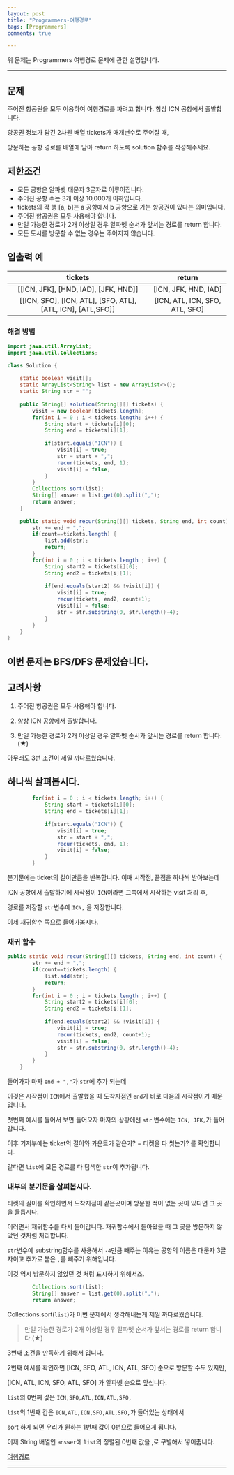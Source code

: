 ```yaml
---
layout: post
title: "Programmers-여행경로"
tags: [Programmers]
comments: true

---
```


위 문제는 Programmers 여행경로 문제에 관한 설명입니다.<br>

---

## 문제

주어진 항공권을 모두 이용하여 여행경로를 짜려고 합니다. 항상 ICN 공항에서 출발합니다.

항공권 정보가 담긴 2차원 배열 tickets가 매개변수로 주어질 때,
 
방문하는 공항 경로를 배열에 담아 return 하도록 solution 함수를 작성해주세요.

## 제한조건

* 모든 공항은 알파벳 대문자 3글자로 이루어집니다.
* 주어진 공항 수는 3개 이상 10,000개 이하입니다.
* tickets의 각 행 [a, b]는 a 공항에서 b 공항으로 가는 항공권이 있다는 의미입니다.
* 주어진 항공권은 모두 사용해야 합니다.
* 만일 가능한 경로가 2개 이상일 경우 알파벳 순서가 앞서는 경로를 return 합니다.
* 모든 도시를 방문할 수 없는 경우는 주어지지 않습니다.

## 입출력 예

|tickets|return|
|:---------:|:----:|
|[[ICN, JFK], [HND, IAD], [JFK, HND]]|[ICN, JFK, HND, IAD]|
|[[ICN, SFO], [ICN, ATL], [SFO, ATL], [ATL, ICN], [ATL,SFO]]|[ICN, ATL, ICN, SFO, ATL, SFO]|


### 해결 방법

```java
import java.util.ArrayList;
import java.util.Collections;

class Solution {
    
    static boolean visit[];
	static ArrayList<String> list = new ArrayList<>();
	static String str = "";
    
    public String[] solution(String[][] tickets) {
        visit = new boolean[tickets.length];
		for(int i = 0 ; i < tickets.length; i++) {
			String start = tickets[i][0];
			String end = tickets[i][1];
			
			if(start.equals("ICN")) {
				visit[i] = true;
				str = start + ",";
				recur(tickets, end, 1);
				visit[i] = false;
			}
		}
		Collections.sort(list);
		String[] answer = list.get(0).split(",");
		return answer;
    }
	
	public static void recur(String[][] tickets, String end, int count) {
		str += end + ",";
		if(count==tickets.length) {
			list.add(str);
			return;
		}		
		for(int i = 0 ; i < tickets.length ; i++) {
			String start2 = tickets[i][0];
			String end2 = tickets[i][1];
			
			if(end.equals(start2) && !visit[i]) {
				visit[i] = true;
				recur(tickets, end2, count+1);
				visit[i] = false;
				str = str.substring(0, str.length()-4);
			}
		}
	}
}
```

## 이번 문제는 BFS/DFS 문제였습니다.

## 고려사항

1. 주어진 항공권은 모두 사용해야 합니다.

2. 항상 ICN 공항에서 출발합니다.

3. 만일 가능한 경로가 2개 이상일 경우 알파벳 순서가 앞서는 경로를 return 합니다.(★)

아무래도 3번 조건이 제일 까다로웠습니다. 

## 하나씩 살펴봅시다.

```java
		for(int i = 0 ; i < tickets.length; i++) {
			String start = tickets[i][0];
			String end = tickets[i][1];
			
			if(start.equals("ICN")) {
				visit[i] = true;
				str = start + ",";
				recur(tickets, end, 1);
				visit[i] = false;
			}
		}
```
분기문에는 ticket의 길이만큼을 반복합니다. 이때 시작점, 끝점을 하나씩 받아보는데

ICN 공항에서 출발하기에 시작점이 `ICN`이라면 그쪽에서 시작하는 visit 처리 후,

경로를 저장할 `str`변수에 `ICN,` 을 저장합니다.

이제 재귀함수 쪽으로 들어가봅시다.

### 재귀 함수

```java
public static void recur(String[][] tickets, String end, int count) {
		str += end + ",";
		if(count==tickets.length) {
			list.add(str);
			return;
		}		
		for(int i = 0 ; i < tickets.length ; i++) {
			String start2 = tickets[i][0];
			String end2 = tickets[i][1];
			
			if(end.equals(start2) && !visit[i]) {
				visit[i] = true;
				recur(tickets, end2, count+1);
				visit[i] = false;
				str = str.substring(0, str.length()-4);
			}
		}
	}
```
들어가자 마자 `end + ","`가 `str`에 추가 되는데

이것은 시작점이 `ICN`에서 출발했을 때 도착지점인 `end`가 바로 다음의 시작점이기 때문입니다.

첫번째 예시를 들어서 보면 들어오자 마자의 상황에선 `str` 변수에는 `ICN, JFK,`가 들어갑니다. 

이후 기저부에는 ticket의 길이와 카운트가 같은가? = 티켓을 다 썻는가? 를 확인합니다.

같다면 `list`에 모든 경로를 다 탐색한 `str`이 추가됩니다.

### 내부의 분기문을 살펴봅시다.

티켓의 길이를 확인하면서 도착지점이 같은곳이며 방문한 적이 없는 곳이 있다면 그 곳을 들릅시다.

이러면서 재귀함수를 다시 들어갑니다. 재귀함수에서 돌아왔을 때 그 곳을 방문하지 않았던 것처럼 처리합니다.

`str`변수에 substring함수를 사용해서 `-4`만큼 빼주는 이유는 공항의 이름은 대문자 3글자이고 추가로 붙은 `,`를 빼주기 위해입니다.

이것 역시 방문하지 않았던 것 처럼 표시하기 위해서죠.

```java
		Collections.sort(list);
		String[] answer = list.get(0).split(",");
		return answer;
```

Collections.sort(`list`)가 이번 문제에서 생각해내는게 제일 까다로웠습니다.

> 만일 가능한 경로가 2개 이상일 경우 알파벳 순서가 앞서는 경로를 return 합니다.(★)

3번째 조건을 만족하기 위해서 입니다.

2번째 예시를 확인하면 [ICN, SFO, ATL, ICN, ATL, SFO] 순으로 방문할 수도 있지만,
 
[ICN, ATL, ICN, SFO, ATL, SFO] 가 알파벳 순으로 앞섭니다.

`list`의 0번째 값은 `ICN,SFO,ATL,ICN,ATL,SFO,`

`list`의 1번째 갑은 `ICN,ATL,ICN,SFO,ATL,SFO,`가 들어있는 상태에서

sort 하게 되면 우리가 원하는 1번째 값이 0번으로 들어오게 됩니다.

이제 String 배열인 `answer`에 `list`의 정렬된 0번째 값을 ,로 구별해서 넣어줍니다.

<a href= "https://programmers.co.kr/learn/courses/30/lessons/43164">여행경로</a>

---
